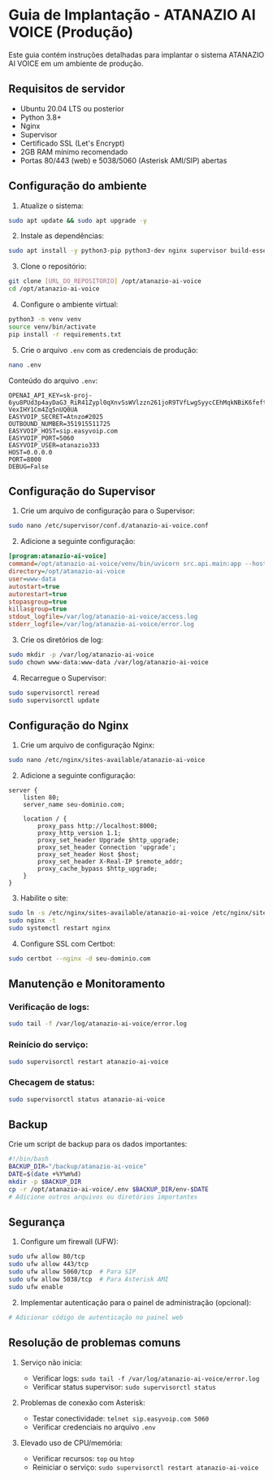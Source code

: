 # Guia de Implantação - ATANAZIO AI VOICE (Produção)

Este guia contém instruções detalhadas para implantar o sistema ATANAZIO AI VOICE em um ambiente de produção.

## Requisitos de servidor

- Ubuntu 20.04 LTS ou posterior
- Python 3.8+
- Nginx
- Supervisor
- Certificado SSL (Let's Encrypt)
- 2GB RAM mínimo recomendado
- Portas 80/443 (web) e 5038/5060 (Asterisk AMI/SIP) abertas

## Configuração do ambiente

1. Atualize o sistema:
```bash
sudo apt update && sudo apt upgrade -y
```

2. Instale as dependências:
```bash
sudo apt install -y python3-pip python3-dev nginx supervisor build-essential libssl-dev libffi-dev python3-venv certbot python3-certbot-nginx
```

3. Clone o repositório:
```bash
git clone [URL_DO_REPOSITORIO] /opt/atanazio-ai-voice
cd /opt/atanazio-ai-voice
```

4. Configure o ambiente virtual:
```bash
python3 -m venv venv
source venv/bin/activate
pip install -r requirements.txt
```

5. Crie o arquivo `.env` com as credenciais de produção:
```bash
nano .env
```

Conteúdo do arquivo `.env`:
```
OPENAI_API_KEY=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
EASYVOIP_SECRET=Atnzo#2025
OUTBOUND_NUMBER=351915511725
EASYVOIP_HOST=sip.easyvoip.com
EASYVOIP_PORT=5060
EASYVOIP_USER=atanazio333
HOST=0.0.0.0
PORT=8000
DEBUG=False
```

## Configuração do Supervisor

1. Crie um arquivo de configuração para o Supervisor:
```bash
sudo nano /etc/supervisor/conf.d/atanazio-ai-voice.conf
```

2. Adicione a seguinte configuração:
```ini
[program:atanazio-ai-voice]
command=/opt/atanazio-ai-voice/venv/bin/uvicorn src.api.main:app --host 0.0.0.0 --port 8000
directory=/opt/atanazio-ai-voice
user=www-data
autostart=true
autorestart=true
stopasgroup=true
killasgroup=true
stdout_logfile=/var/log/atanazio-ai-voice/access.log
stderr_logfile=/var/log/atanazio-ai-voice/error.log
```

3. Crie os diretórios de log:
```bash
sudo mkdir -p /var/log/atanazio-ai-voice
sudo chown www-data:www-data /var/log/atanazio-ai-voice
```

4. Recarregue o Supervisor:
```bash
sudo supervisorctl reread
sudo supervisorctl update
```

## Configuração do Nginx

1. Crie um arquivo de configuração Nginx:
```bash
sudo nano /etc/nginx/sites-available/atanazio-ai-voice
```

2. Adicione a seguinte configuração:
```nginx
server {
    listen 80;
    server_name seu-dominio.com;

    location / {
        proxy_pass http://localhost:8000;
        proxy_http_version 1.1;
        proxy_set_header Upgrade $http_upgrade;
        proxy_set_header Connection 'upgrade';
        proxy_set_header Host $host;
        proxy_set_header X-Real-IP $remote_addr;
        proxy_cache_bypass $http_upgrade;
    }
}
```

3. Habilite o site:
```bash
sudo ln -s /etc/nginx/sites-available/atanazio-ai-voice /etc/nginx/sites-enabled/
sudo nginx -t
sudo systemctl restart nginx
```

4. Configure SSL com Certbot:
```bash
sudo certbot --nginx -d seu-dominio.com
```

## Manutenção e Monitoramento

### Verificação de logs:
```bash
sudo tail -f /var/log/atanazio-ai-voice/error.log
```

### Reinício do serviço:
```bash
sudo supervisorctl restart atanazio-ai-voice
```

### Checagem de status:
```bash
sudo supervisorctl status atanazio-ai-voice
```

## Backup

Crie um script de backup para os dados importantes:
```bash
#!/bin/bash
BACKUP_DIR="/backup/atanazio-ai-voice"
DATE=$(date +%Y%m%d)
mkdir -p $BACKUP_DIR
cp -r /opt/atanazio-ai-voice/.env $BACKUP_DIR/env-$DATE
# Adicione outros arquivos ou diretórios importantes
```

## Segurança

1. Configure um firewall (UFW):
```bash
sudo ufw allow 80/tcp
sudo ufw allow 443/tcp
sudo ufw allow 5060/tcp  # Para SIP
sudo ufw allow 5038/tcp  # Para Asterisk AMI
sudo ufw enable
```

2. Implementar autenticação para o painel de administração (opcional):
```bash
# Adicionar código de autenticação no painel web
```

## Resolução de problemas comuns

1. Serviço não inicia:
   - Verificar logs: `sudo tail -f /var/log/atanazio-ai-voice/error.log`
   - Verificar status supervisor: `sudo supervisorctl status`

2. Problemas de conexão com Asterisk:
   - Testar conectividade: `telnet sip.easyvoip.com 5060`
   - Verificar credenciais no arquivo `.env`

3. Elevado uso de CPU/memória:
   - Verificar recursos: `top` ou `htop`
   - Reiniciar o serviço: `sudo supervisorctl restart atanazio-ai-voice` 